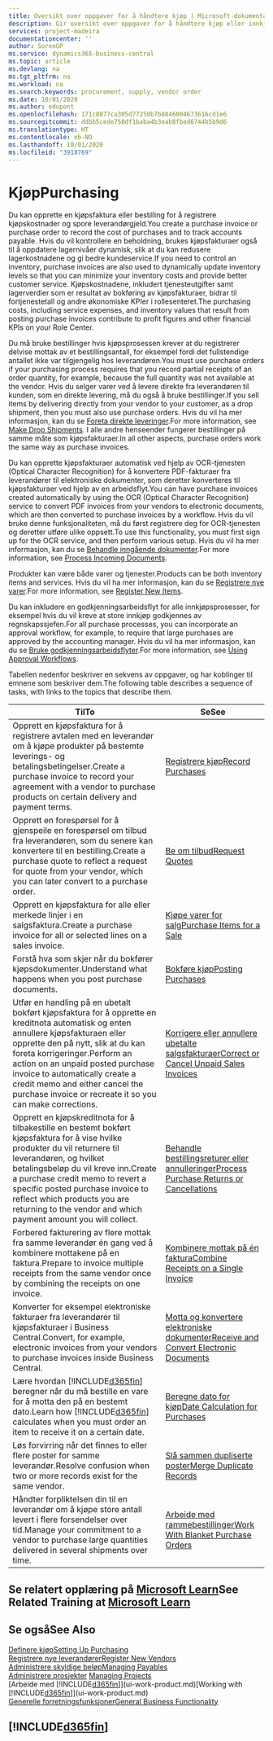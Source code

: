 ```yaml
---
title: Oversikt over oppgaver for å håndtere kjøp | Microsoft-dokumentasjon
description: Gir oversikt over oppgaver for å håndtere kjøp eller innkjøpsprosesser, inkludert hvordan kjøpsfakturaer og bestillinger fungerer.
services: project-madeira
documentationcenter: ''
author: SorenGP
ms.service: dynamics365-business-central
ms.topic: article
ms.devlang: na
ms.tgt_pltfrm: na
ms.workload: na
ms.search.keywords: procurement, supply, vendor order
ms.date: 10/01/2020
ms.author: edupont
ms.openlocfilehash: 171c8877ca305d77250b7b8846004673616cd1e6
ms.sourcegitcommit: ddbb5cede750df1baba4b3eab8fbed6744b5b9d6
ms.translationtype: HT
ms.contentlocale: nb-NO
ms.lasthandoff: 10/01/2020
ms.locfileid: "3918769"
---
```

# <a name="purchasing"></a><span data-ttu-id="10938-103">Kjøp</span><span class="sxs-lookup"><span data-stu-id="10938-103">Purchasing</span></span>
<span data-ttu-id="10938-104">Du kan opprette en kjøpsfaktura eller bestilling for å registrere kjøpskostnader og spore leverandørgjeld.</span><span class="sxs-lookup"><span data-stu-id="10938-104">You create a purchase invoice or purchase order to record the cost of purchases and to track accounts payable.</span></span> <span data-ttu-id="10938-105">Hvis du vil kontrollere en beholdning, brukes kjøpsfakturaer også til å oppdatere lagernivåer dynamisk, slik at du kan redusere lagerkostnadene og gi bedre kundeservice.</span><span class="sxs-lookup"><span data-stu-id="10938-105">If you need to control an inventory, purchase invoices are also used to dynamically update inventory levels so that you can minimize your inventory costs and provide better customer service.</span></span> <span data-ttu-id="10938-106">Kjøpskostnadene, inkludert tjenesteutgifter samt lagerverdier som er resultat av bokføring av kjøpsfakturaer, bidrar til fortjenestetall og andre økonomiske KPIer i rollesenteret.</span><span class="sxs-lookup"><span data-stu-id="10938-106">The purchasing costs, including service expenses, and inventory values that result from posting purchase invoices contribute to profit figures and other financial KPIs on your Role Center.</span></span>

<span data-ttu-id="10938-107">Du må bruke bestillinger hvis kjøpsprosessen krever at du registrerer delvise mottak av et bestillingsantall, for eksempel fordi det fullstendige antallet ikke var tilgjengelig hos leverandøren.</span><span class="sxs-lookup"><span data-stu-id="10938-107">You must use purchase orders if your purchasing process requires that you record partial receipts of an order quantity, for example, because the full quantity was not available at the vendor.</span></span> <span data-ttu-id="10938-108">Hvis du selger varer ved å levere direkte fra leverandøren til kunden, som en direkte levering, må du også å bruke bestillinger.</span><span class="sxs-lookup"><span data-stu-id="10938-108">If you sell items by delivering directly from your vendor to your customer, as a drop shipment, then you must also use purchase orders.</span></span> <span data-ttu-id="10938-109">Hvis du vil ha mer informasjon, kan du se [Foreta direkte leveringer](sales-how-drop-shipment.md).</span><span class="sxs-lookup"><span data-stu-id="10938-109">For more information, see [Make Drop Shipments](sales-how-drop-shipment.md).</span></span> <span data-ttu-id="10938-110">I alle andre henseender fungerer bestillinger på samme måte som kjøpsfakturaer.</span><span class="sxs-lookup"><span data-stu-id="10938-110">In all other aspects, purchase orders work the same way as purchase invoices.</span></span>

<span data-ttu-id="10938-111">Du kan opprette kjøpsfakturaer automatisk ved hjelp av OCR-tjenesten (Optical Character Recognition) for å konvertere PDF-fakturaer fra leverandører til elektroniske dokumenter, som deretter konverteres til kjøpsfakturaer ved hjelp av en arbeidsflyt.</span><span class="sxs-lookup"><span data-stu-id="10938-111">You can have purchase invoices created automatically by using the OCR (Optical Character Recognition) service to convert PDF invoices from your vendors to electronic documents, which are then converted to purchase invoices by a workflow.</span></span> <span data-ttu-id="10938-112">Hvis du vil bruke denne funksjonaliteten, må du først registrere deg for OCR-tjenesten og deretter utføre ulike oppsett.</span><span class="sxs-lookup"><span data-stu-id="10938-112">To use this functionality, you must first sign up for the OCR service, and then perform various setup.</span></span> <span data-ttu-id="10938-113">Hvis du vil ha mer informasjon, kan du se [Behandle inngående dokumenter](across-process-income-documents.md).</span><span class="sxs-lookup"><span data-stu-id="10938-113">For more information, see [Process Incoming Documents](across-process-income-documents.md).</span></span>      

<span data-ttu-id="10938-114">Produkter kan være både varer og tjenester.</span><span class="sxs-lookup"><span data-stu-id="10938-114">Products can be both inventory items and services.</span></span> <span data-ttu-id="10938-115">Hvis du vil ha mer informasjon, kan du se [Registrere nye varer](inventory-how-register-new-items.md).</span><span class="sxs-lookup"><span data-stu-id="10938-115">For more information, see [Register New Items](inventory-how-register-new-items.md).</span></span>

<span data-ttu-id="10938-116">Du kan inkludere en godkjenningsarbeidsflyt for alle innkjøpsprosesser, for eksempel hvis du vil kreve at store innkjøp godkjennes av regnskapssjefen.</span><span class="sxs-lookup"><span data-stu-id="10938-116">For all purchase processes, you can incorporate an approval workflow, for example, to require that large purchases are approved by the accounting manager.</span></span> <span data-ttu-id="10938-117">Hvis du vil ha mer informasjon, kan du se [Bruke godkjenningsarbeidsflyter](across-how-use-approval-workflows.md).</span><span class="sxs-lookup"><span data-stu-id="10938-117">For more information, see [Using Approval Workflows](across-how-use-approval-workflows.md).</span></span>

<span data-ttu-id="10938-118">Tabellen nedenfor beskriver en sekvens av oppgaver, og har koblinger til emnene som beskriver dem.</span><span class="sxs-lookup"><span data-stu-id="10938-118">The following table describes a sequence of tasks, with links to the topics that describe them.</span></span>

| <span data-ttu-id="10938-119">Til</span><span class="sxs-lookup"><span data-stu-id="10938-119">To</span></span> | <span data-ttu-id="10938-120">Se</span><span class="sxs-lookup"><span data-stu-id="10938-120">See</span></span> |
| --- | --- |
| <span data-ttu-id="10938-121">Opprett en kjøpsfaktura for å registrere avtalen med en leverandør om å kjøpe produkter på bestemte leverings- og betalingsbetingelser.</span><span class="sxs-lookup"><span data-stu-id="10938-121">Create a purchase invoice to record your agreement with a vendor to purchase products on certain delivery and payment terms.</span></span> |[<span data-ttu-id="10938-122">Registrere kjøp</span><span class="sxs-lookup"><span data-stu-id="10938-122">Record Purchases</span></span>](purchasing-how-record-purchases.md) |
|<span data-ttu-id="10938-123">Opprett en forespørsel for å gjenspeile en forespørsel om tilbud fra leverandøren, som du senere kan konvertere til en bestilling.</span><span class="sxs-lookup"><span data-stu-id="10938-123">Create a purchase quote to reflect a request for quote from your vendor, which you can later convert to a purchase order.</span></span>|[<span data-ttu-id="10938-124">Be om tilbud</span><span class="sxs-lookup"><span data-stu-id="10938-124">Request Quotes</span></span>](purchasing-how-request-quotes.md)|
| <span data-ttu-id="10938-125">Opprett en kjøpsfaktura for alle eller merkede linjer i en salgsfaktura.</span><span class="sxs-lookup"><span data-stu-id="10938-125">Create a purchase invoice for all or selected lines on a sales invoice.</span></span> |[<span data-ttu-id="10938-126">Kjøpe varer for salg</span><span class="sxs-lookup"><span data-stu-id="10938-126">Purchase Items for a Sale</span></span>](purchasing-how-purchase-products-sale.md) |
|<span data-ttu-id="10938-127">Forstå hva som skjer når du bokfører kjøpsdokumenter.</span><span class="sxs-lookup"><span data-stu-id="10938-127">Understand what happens when you post purchase documents.</span></span>|[<span data-ttu-id="10938-128">Bokføre kjøp</span><span class="sxs-lookup"><span data-stu-id="10938-128">Posting Purchases</span></span>](ui-post-purchases.md)|
| <span data-ttu-id="10938-129">Utfør en handling på en ubetalt bokført kjøpsfaktura for å opprette en kreditnota automatisk og enten annullere kjøpsfakturaen eller opprette den på nytt, slik at du kan foreta korrigeringer.</span><span class="sxs-lookup"><span data-stu-id="10938-129">Perform an action on an unpaid posted purchase invoice to automatically create a credit memo and either cancel the purchase invoice or recreate it so you can make corrections.</span></span> |[<span data-ttu-id="10938-130">Korrigere eller annullere ubetalte salgsfakturaer</span><span class="sxs-lookup"><span data-stu-id="10938-130">Correct or Cancel Unpaid Sales Invoices</span></span>](purchasing-how-correct-cancel-unpaid-purchase-invoices.md) |
| <span data-ttu-id="10938-131">Opprett en kjøpskreditnota for å tilbakestille en bestemt bokført kjøpsfaktura for å vise hvilke produkter du vil returnere til leverandøren, og hvilket betalingsbeløp du vil kreve inn.</span><span class="sxs-lookup"><span data-stu-id="10938-131">Create a purchase credit memo to revert a specific posted purchase invoice to reflect which products you are returning to the vendor and which payment amount you will collect.</span></span> |[<span data-ttu-id="10938-132">Behandle bestillingsreturer eller annulleringer</span><span class="sxs-lookup"><span data-stu-id="10938-132">Process Purchase Returns or Cancellations</span></span>](purchasing-how-register-new-vendors.md) |
|<span data-ttu-id="10938-133">Forbered fakturering av flere mottak fra samme leverandør én gang ved å kombinere mottakene på en faktura.</span><span class="sxs-lookup"><span data-stu-id="10938-133">Prepare to invoice multiple receipts from the same vendor once by combining the receipts on one invoice.</span></span>|[<span data-ttu-id="10938-134">Kombinere mottak på én faktura</span><span class="sxs-lookup"><span data-stu-id="10938-134">Combine Receipts on a Single Invoice</span></span>](purchasing-how-to-combine-receipts.md)|
|<span data-ttu-id="10938-135">Konverter for eksempel elektroniske fakturaer fra leverandører til kjøpsfakturaer i Business Central.</span><span class="sxs-lookup"><span data-stu-id="10938-135">Convert, for example, electronic invoices from your vendors to purchase invoices inside Business Central.</span></span>|[<span data-ttu-id="10938-136">Motta og konvertere elektroniske dokumenter</span><span class="sxs-lookup"><span data-stu-id="10938-136">Receive and Convert Electronic Documents</span></span>](purchasing-how-to-receive-and-convert-electronic-documents.md)|
| <span data-ttu-id="10938-137">Lære hvordan [!INCLUDE[d365fin](includes/d365fin_md.md)] beregner når du må bestille en vare for å motta den på en bestemt dato.</span><span class="sxs-lookup"><span data-stu-id="10938-137">Learn how [!INCLUDE[d365fin](includes/d365fin_md.md)] calculates when you must order an item to receive it on a certain date.</span></span>|[<span data-ttu-id="10938-138">Beregne dato for kjøp</span><span class="sxs-lookup"><span data-stu-id="10938-138">Date Calculation for Purchases</span></span>](purchasing-date-calculation-for-purchases.md)|
|<span data-ttu-id="10938-139">Løs forvirring når det finnes to eller flere poster for samme leverandør.</span><span class="sxs-lookup"><span data-stu-id="10938-139">Resolve confusion when two or more records exist for the same vendor.</span></span>|[<span data-ttu-id="10938-140">Slå sammen dupliserte poster</span><span class="sxs-lookup"><span data-stu-id="10938-140">Merge Duplicate Records</span></span>](sales-how-merge-duplicate-records.md)|
|<span data-ttu-id="10938-141">Håndter forpliktelsen din til en leverandør om å kjøpe store antall levert i flere forsendelser over tid.</span><span class="sxs-lookup"><span data-stu-id="10938-141">Manage your commitment to a vendor to purchase large quantities delivered in several shipments over time.</span></span>|[<span data-ttu-id="10938-142">Arbeide med rammebestillinger</span><span class="sxs-lookup"><span data-stu-id="10938-142">Work With Blanket Purchase Orders</span></span>](sales-how-to-create-blanket-sales-orders.md)|

## <a name="see-related-training-at-microsoft-learn"></a><span data-ttu-id="10938-143">Se relatert opplæring på [Microsoft Learn](/learn/paths/purchase-items-services-dynamics-365-business-central/)</span><span class="sxs-lookup"><span data-stu-id="10938-143">See Related Training at [Microsoft Learn](/learn/paths/purchase-items-services-dynamics-365-business-central/)</span></span>

## <a name="see-also"></a><span data-ttu-id="10938-144">Se også</span><span class="sxs-lookup"><span data-stu-id="10938-144">See Also</span></span>
[<span data-ttu-id="10938-145">Definere kjøp</span><span class="sxs-lookup"><span data-stu-id="10938-145">Setting Up Purchasing</span></span>](purchasing-setup-purchasing.md)  
[<span data-ttu-id="10938-146">Registrere nye leverandører</span><span class="sxs-lookup"><span data-stu-id="10938-146">Register New Vendors</span></span>](purchasing-how-register-new-vendors.md)  
[<span data-ttu-id="10938-147">Administrere skyldige beløp</span><span class="sxs-lookup"><span data-stu-id="10938-147">Managing Payables</span></span>](payables-manage-payables.md)  
<span data-ttu-id="10938-148">[Administrere prosjekter](projects-manage-projects.md)  </span><span class="sxs-lookup"><span data-stu-id="10938-148">[Managing Projects](projects-manage-projects.md)  </span></span>  
<span data-ttu-id="10938-149">[Arbeide med [!INCLUDE[d365fin](includes/d365fin_md.md)]](ui-work-product.md)</span><span class="sxs-lookup"><span data-stu-id="10938-149">[Working with [!INCLUDE[d365fin](includes/d365fin_md.md)]](ui-work-product.md)</span></span>  
[<span data-ttu-id="10938-150">Generelle forretningsfunksjoner</span><span class="sxs-lookup"><span data-stu-id="10938-150">General Business Functionality</span></span>](ui-across-business-areas.md)

## [!INCLUDE[d365fin](includes/free_trial_md.md)]  
